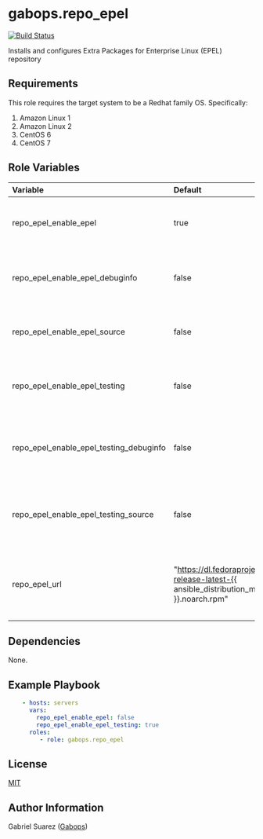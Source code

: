 gabops.repo_epel
================
[![Build Status](https://travis-ci.org/gabops/ansible-role-repo-epel.svg?branch=develop)](https://travis-ci.org/gabops/ansible-role-repo-epel)

Installs and configures Extra Packages for Enterprise Linux (EPEL) repository

Requirements
------------

This role requires the target system to be a Redhat family OS. Specifically:


1. Amazon Linux 1
2. Amazon Linux 2
3. CentOS 6
4. CentOS 7
 

Role Variables
--------------

| Variable | Default | Description |
|:--- |:--- |:--- |
|repo_epel_enable_epel | true | Controls if `epel` repo should be enabled or not |
|repo_epel_enable_epel_debuginfo | false | Controls if `epel-debuginfo` repo should be enabled or not |
|repo_epel_enable_epel_source | false | Controls if `epel-source` repo should be enabled or not |
|repo_epel_enable_epel_testing | false | Controls if `epel-testing` repo should be enabled or not |
|repo_epel_enable_epel_testing_debuginfo | false | Controls if `epel-testing-debuginfo` repo should be enabled or not |
|repo_epel_enable_epel_testing_source | false | Controls if `epel-testing-source` repo should be enabled or not |
|repo_epel_url | "https://dl.fedoraproject.org/pub/epel/epel-release-latest-{{ ansible_distribution_major_version }}.noarch.rpm" | The url pointing to the epel repository package that will be installed |

Dependencies
------------

None.

Example Playbook
----------------

```yaml
    - hosts: servers
      vars:
        repo_epel_enable_epel: false
        repo_epel_enable_epel_testing: true
      roles:
         - role: gabops.repo_epel
```

License
-------

[MIT](./LICENSE)

Author Information
------------------

Gabriel Suarez ([Gabops](https://github.com/gabops/))
